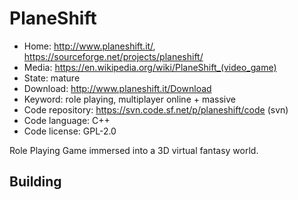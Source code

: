 # PlaneShift

- Home: http://www.planeshift.it/, https://sourceforge.net/projects/planeshift/
- Media: https://en.wikipedia.org/wiki/PlaneShift_(video_game)
- State: mature
- Download: http://www.planeshift.it/Download
- Keyword: role playing, multiplayer online + massive
- Code repository: https://svn.code.sf.net/p/planeshift/code (svn)
- Code language: C++
- Code license: GPL-2.0

Role Playing Game immersed into a 3D virtual fantasy world.

## Building
